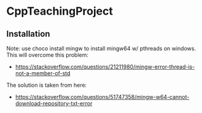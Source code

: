 # CppTeachingProject

## Installation 
Note: use choco install mingw to install mingw64 w/ pthreads on windows. This will overcome this problem: 
- https://stackoverflow.com/questions/21211980/mingw-error-thread-is-not-a-member-of-std 

The solution is taken from here:
- https://stackoverflow.com/questions/51747358/mingw-w64-cannot-download-repository-txt-error
